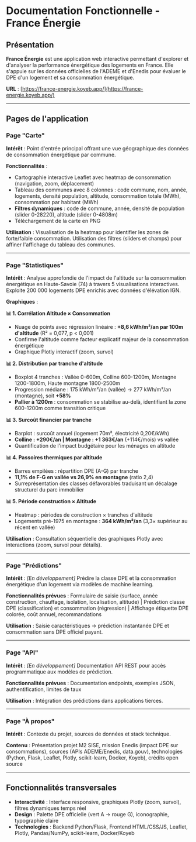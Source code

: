 # Documentation Fonctionnelle - France Énergie

## Présentation

**France Énergie** est une application web interactive permettant d'explorer et d'analyser la performance énergétique des logements en France. Elle s'appuie sur les données officielles de l'ADEME et d'Enedis pour évaluer le DPE d'un logement et sa consommation énergétique.

**URL** : [https://france-energie.koyeb.app/](https://france-energie.koyeb.app/)

---

## Pages de l'application

### Page "Carte"

**Intérêt** : Point d'entrée principal offrant une vue géographique des données de consommation énergétique par commune.

**Fonctionnalités** :
- Cartographie interactive Leaflet avec heatmap de consommation (navigation, zoom, déplacement)
- Tableau des communes avec 8 colonnes : code commune, nom, année, logements, densité population, altitude, consommation totale (MWh), consommation par habitant (MWh)
- **Filtres dynamiques** : code de commune, année, densité de population (slider 0-28220), altitude (slider 0-4808m)
- Téléchargement de la carte en PNG

**Utilisation** : Visualisation de la heatmap pour identifier les zones de forte/faible consommation. Utilisation des filtres (sliders et champs) pour affiner l'affichage du tableau des communes.

---

### Page "Statistiques"

**Intérêt** : Analyse approfondie de l'impact de l'altitude sur la consommation énergétique en Haute-Savoie (74) à travers 5 visualisations interactives. Exploite 200 000 logements DPE enrichis avec données d'élévation IGN.

**Graphiques** :

**📊 1. Corrélation Altitude × Consommation**
- Nuage de points avec régression linéaire : **+8,6 kWh/m²/an par 100m d'altitude** (R² = 0,077, p < 0,001)
- Confirme l'altitude comme facteur explicatif majeur de la consommation énergétique
- Graphique Plotly interactif (zoom, survol)

**📊 2. Distribution par tranche d'altitude**
- Boxplot 4 tranches : Vallée 0-600m, Colline 600-1200m, Montagne 1200-1800m, Haute montagne 1800-2500m
- Progression médiane : 175 kWh/m²/an (vallée) → 277 kWh/m²/an (montagne), soit **+58%**
- **Pallier à 1200m** : consommation se stabilise au-delà, identifiant la zone 600-1200m comme transition critique

**📊 3. Surcoût financier par tranche**
- Barplot : surcoût annuel (logement 70m², électricité 0,20€/kWh)
- **Colline : +290€/an | Montagne : +1 363€/an** (+114€/mois) vs vallée
- Quantification de l'impact budgétaire pour les ménages en altitude

**📊 4. Passoires thermiques par altitude**
- Barres empilées : répartition DPE (A-G) par tranche
- **11,1% de F-G en vallée vs 26,9% en montagne** (ratio 2,4)
- Surreprésentation des classes défavorables traduisant un décalage structurel du parc immobilier

**📊 5. Période construction × Altitude**
- Heatmap : périodes de construction × tranches d'altitude
- Logements pré-1975 en montagne : **364 kWh/m²/an** (3,3× supérieur au récent en vallée)

**Utilisation** : Consultation séquentielle des graphiques Plotly avec interactions (zoom, survol pour détails).

---

### Page "Prédictions"

**Intérêt** : _[En développement]_ Prédire la classe DPE et la consommation énergétique d'un logement via modèles de machine learning.

**Fonctionnalités prévues** : Formulaire de saisie (surface, année construction, chauffage, isolation, localisation, altitude) | Prédiction classe DPE (classification) et consommation (régression) | Affichage étiquette DPE colorée, coût annuel, recommandations

**Utilisation** : Saisie caractéristiques → prédiction instantanée DPE et consommation sans DPE officiel payant.

---

### Page "API"

**Intérêt** : _[En développement]_ Documentation API REST pour accès programmatique aux modèles de prédiction.

**Fonctionnalités prévues** : Documentation endpoints, exemples JSON, authentification, limites de taux

**Utilisation** : Intégration des prédictions dans applications tierces.

---

### Page "À propos"

**Intérêt** : Contexte du projet, sources de données et stack technique.

**Contenu** : Présentation projet M2 SISE, mission Enedis (impact DPE sur consommations), sources (APIs ADEME/Enedis, data.gouv), technologies (Python, Flask, Leaflet, Plotly, scikit-learn, Docker, Koyeb), crédits open source

---

## Fonctionnalités transversales

- **Interactivité** : Interface responsive, graphiques Plotly (zoom, survol), filtres dynamiques temps réel
- **Design** : Palette DPE officielle (vert A → rouge G), iconographie, typographie claire
- **Technologies** : Backend Python/Flask, Frontend HTML/CSS/JS, Leaflet, Plotly, Pandas/NumPy, scikit-learn, Docker/Koyeb
